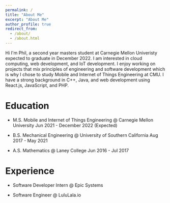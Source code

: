 ```yaml
---
permalink: /
title: "About Me"
excerpt: "About Me"
author_profile: true
redirect_from: 
  - /about/
  - /about.html
---
```


Hi I'm Phil, a second year masters student at Carnegie Mellon Univeristy expected to graduate in December 2022. I am interested in cloud computing, web development, and IoT development. I enjoy working on projects that mix principles of engineering and software development which is why I chose to study Mobile and Internet of Things Engineering at CMU. I have a strong background in C++, Java, and web development using React.js, JavaScript, and PHP.

Education
======
* M.S. Mobile and Internet of Things Engineering @ Carnegie Mellon University                              Jun 2021 - December 2022 (Expected)
  
* B.S. Mechanical Engineering @ University of Southern California                                                          Aug 2017 - May 2021

* A.S. Mathematics @ Laney College                                                                                         Jun 2016 - Jul 2017
 
Experience
======
* Software Developer Intern @ Epic Systems                

* Software Engineer @ LuluLala.io
